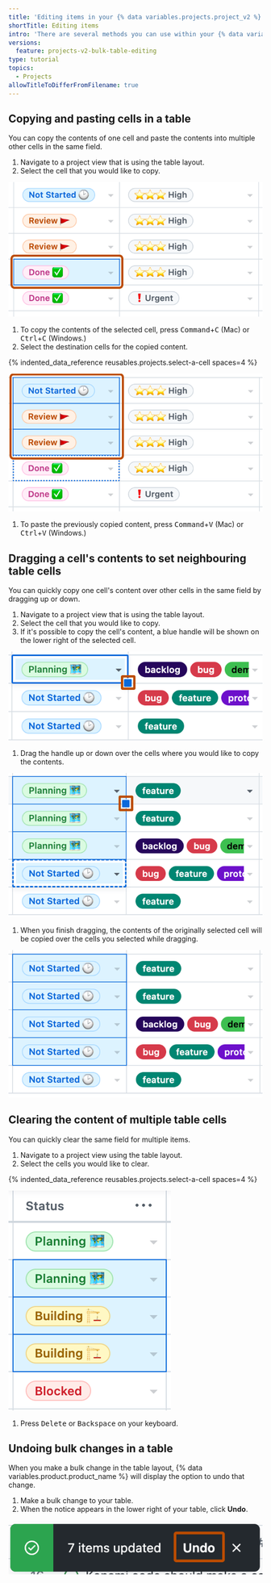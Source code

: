 ```yaml
---
title: 'Editing items in your {% data variables.projects.project_v2 %}'
shortTitle: Editing items
intro: 'There are several methods you can use within your {% data variables.projects.project_v2 %} to quickly make changes to multiple items.'
versions:
  feature: projects-v2-bulk-table-editing
type: tutorial
topics:
  - Projects
allowTitleToDifferFromFilename: true
---
```


## Copying and pasting cells in a table

You can copy the contents of one cell and paste the contents into multiple other cells in the same field.

1. Navigate to a project view that is using the table layout.
1. Select the cell that you would like to copy.

  ![Screenshot showing two columns on a table layout. One cell is selected and is highlighted with an orange outline.](/assets/images/help/projects-v2/bulk-select-a-cell.png)

1. To copy the contents of the selected cell, press <kbd>Command</kbd>+<kbd>C</kbd> (Mac) or <kbd>Ctrl</kbd>+<kbd>C</kbd> (Windows.)
1. Select the destination cells for the copied content.

{% indented_data_reference reusables.projects.select-a-cell spaces=4 %}

  ![Screenshot showing two columns on a table layout. Three cells are selected and are highlighted with an orange outline.](/assets/images/help/projects-v2/bulk-select-cells.png)

1. To paste the previously copied content, press <kbd>Command</kbd>+<kbd>V</kbd> (Mac) or <kbd>Ctrl</kbd>+<kbd>V</kbd> (Windows.)

## Dragging a cell's contents to set neighbouring table cells

You can quickly copy one cell's content over other cells in the same field by dragging up or down.

1. Navigate to a project view that is using the table layout.
1. Select the cell that you would like to copy.
1. If it's possible to copy the cell's content, a blue handle will be shown on the lower right of the selected cell.

  ![Screenshot showing two columns on a table layout. The blue handle, on the lower right of the selected cell, is highlighted with an orange outline.](/assets/images/help/projects-v2/bulk-cell-handle.png)

1. Drag the handle up or down over the cells where you would like to copy the contents.

  ![Screenshot showing two columns on a table layout. Three cells are selected. The blue handle, on the lower right of the cell, is highlighted with an orange outline.](/assets/images/help/projects-v2/bulk-cell-drag.png)

1. When you finish dragging, the contents of the originally selected cell will be copied over the cells you selected while dragging.

  ![Screenshot showing two columns on a table layout. The content of the previously selected cell has been copied to the cells selected above.](/assets/images/help/projects-v2/bulk-cell-finished.png)

## Clearing the content of multiple table cells

You can quickly clear the same field for multiple items.

1. Navigate to a project view using the table layout.
1. Select the cells you would like to clear.

{% indented_data_reference reusables.projects.select-a-cell spaces=4 %}

  ![Screenshot showing a column on a table layout. Three cells are selected.](/assets/images/help/projects-v2/select-multiple-cells.png)
  
1. Press <kbd>Delete</kbd> or <kbd>Backspace</kbd> on your keyboard.

## Undoing bulk changes in a table

When you make a bulk change in the table layout, {% data variables.product.product_name %} will display the option to undo that change.

1. Make a bulk change to your table.
1. When the notice appears in the lower right of your table, click **Undo**.

  ![Screenshot showing the undo dialog on a table. The Undo button is highlighted with an orange outline.](/assets/images/help/projects-v2/undo-bulk-change.png)
